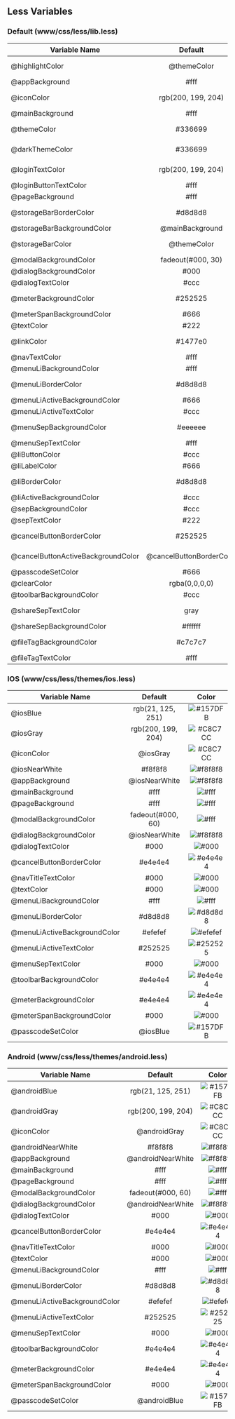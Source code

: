 ## Less Variables

### Default (**www/css/less/lib.less**)

| Variable Name                      | Default                  | Color                                                                       |
| ---------------------------------- |:------------------------:|:---------------------------------------------------------------------------:|
| @highlightColor                    | @themeColor              | ![#336699](https://placehold.it/30/336699/000000?text=+)                    |
| @appBackground                     | #fff                     | ![#fff](https://placehold.it/30/fff/000000?text=+)                          |
| @iconColor                         | rgb(200, 199, 204)       | ![#C8C7CC](https://placehold.it/30/C8C7CC/000000?text=+)                    |
| @mainBackground                    | #fff                     | ![#fff](https://placehold.it/30/fff/000000?text=+)                          |
| @themeColor                        | #336699                  | ![#336699](https://placehold.it/30/336699/000000?text=+)                    |
| @darkThemeColor                    | #336699                  | ![#336699](https://placehold.it/30/336699/000000?text=+)                    |
| @loginTextColor                    | rgb(200, 199, 204)       | ![#C8C7CC](https://placehold.it/30/C8C7CC/000000?text=+)                    |
| @loginButtonTextColor              | #fff                     | ![#fff](https://placehold.it/30/fff/000000?text=+)                          |
| @pageBackground                    | #fff                     | ![#fff](https://placehold.it/30/fff/000000?text=+)                          |
| @storageBarBorderColor             | #d8d8d8                  | ![#d8d8d8](https://placehold.it/30/d8d8d8/000000?text=+)                    |
| @storageBarBackgroundColor         | @mainBackground          | ![#fff](https://placehold.it/30/fff/000000?text=+)                          |
| @storageBarColor                   | @themeColor              | ![#336699](https://placehold.it/30/336699/000000?text=+)                    |
| @modalBackgroundColor              | fadeout(#000, 30)        | ![#fff](https://placehold.it/30/fff/000000?text=+)                          |
| @dialogBackgroundColor             | #000                     | ![#000](https://placehold.it/30/000/000000?text=+)                          |
| @dialogTextColor                   | #ccc                     | ![#ccc](https://placehold.it/30/ccc/000000?text=+)                          |
| @meterBackgroundColor              | #252525                  | ![#252525](https://placehold.it/30/252525/000000?text=+)                    |
| @meterSpanBackgroundColor          | #666                     | ![#666](https://placehold.it/30/666/000000?text=+)                          |
| @textColor                         | #222                     | ![#222](https://placehold.it/30/222/000000?text=+)                          |
| @linkColor                         | #1477e0                  | ![#1477e0](https://placehold.it/30/1477e0/000000?text=+)                    |
| @navTextColor                      | #fff                     | ![#fff](https://placehold.it/30/fff/000000?text=+)                          |
| @menuLiBackgroundColor             | #fff                     | ![#fff](https://placehold.it/30/fff/000000?text=+)                          |
| @menuLiBorderColor                 | #d8d8d8                  | ![#d8d8d8](https://placehold.it/30/d8d8d8/000000?text=+)                    |
| @menuLiActiveBackgroundColor       | #666                     | ![#666](https://placehold.it/30/666/000000?text=+)                          |
| @menuLiActiveTextColor             | #ccc                     | ![#ccc](https://placehold.it/30/ccc/000000?text=+)                          |
| @menuSepBackgroundColor            | #eeeeee                  | ![#eeeeee](https://placehold.it/30/eeeeee/000000?text=+)                    |
| @menuSepTextColor                  | #fff                     | ![#fff](https://placehold.it/30/fff/000000?text=+)                          |
| @liButtonColor                     | #ccc                     | ![#ccc](https://placehold.it/30/ccc/000000?text=+)                          |
| @liLabelColor                      | #666                     | ![#666](https://placehold.it/30/666/000000?text=+)                          |
| @liBorderColor                     | #d8d8d8                  | ![#d8d8d8](https://placehold.it/30/d8d8d8/000000?text=+)                    |
| @liActiveBackgroundColor           | #ccc                     | ![#ccc](https://placehold.it/30/ccc/000000?text=+)                          |
| @sepBackgroundColor                | #ccc                     | ![#ccc](https://placehold.it/30/ccc/000000?text=+)                          |
| @sepTextColor                      | #222                     | ![#222](https://placehold.it/30/222/000000?text=+)                          |
| @cancelButtonBorderColor           | #252525                  | ![#252525](https://placehold.it/30/252525/000000?text=+)                    |
| @cancelButtonActiveBackgroundColor | @cancelButtonBorderColor | ![#252525](https://placehold.it/30/252525/000000?text=+)                    |
| @passcodeSetColor                  | #666                     | ![#666](https://placehold.it/30/666/000000?text=+)                          |
| @clearColor                        | rgba(0,0,0,0)            | ![#fff](https://placehold.it/30/fff/000000?text=+)                          |
| @toolbarBackgroundColor            | #ccc                     | ![#ccc](https://placehold.it/30/ccc/000000?text=+)                          |
| @shareSepTextColor                 | gray                     | ![#d3d3d3](https://placehold.it/30/d3d3d3/000000?text=+)                    |
| @shareSepBackgroundColor           | #ffffff                  | ![#ffffff](https://placehold.it/30/ffffff/000000?text=+)                    |
| @fileTagBackgroundColor            | #c7c7c7                  | ![#c7c7c7](https://placehold.it/30/c7c7c7/000000?text=+)                    |
| @fileTagTextColor                  | #fff                     | ![#fff](https://placehold.it/30/fff/000000?text=+)                          |


### IOS (**www/css/less/themes/ios.less**)

| Variable Name                 | Default             | Color                                                                     |
| ----------------------------- |:-------------------:|:-------------------------------------------------------------------------:|
| @iosBlue                      | rgb(21, 125, 251)   |  ![#157DFB](https://placehold.it/30/157DFB/000000?text=+)                 |
| @iosGray                      | rgb(200, 199, 204)  |  ![#C8C7CC](https://placehold.it/30/C8C7CC/000000?text=+)                 |
| @iconColor                    | @iosGray            |  ![#C8C7CC](https://placehold.it/30/C8C7CC/000000?text=+)                 |
| @iosNearWhite                 | #f8f8f8             |  ![#f8f8f8](https://placehold.it/30/f8f8f8/000000?text=+)                 |
| @appBackground                | @iosNearWhite       |  ![#f8f8f8](https://placehold.it/30/f8f8f8/000000?text=+)                 |
| @mainBackground               | #fff                |  ![#fff](https://placehold.it/30/fff/000000?text=+)                       |
| @pageBackground               | #fff                |  ![#fff](https://placehold.it/30/fff/000000?text=+)                       |
| @modalBackgroundColor         | fadeout(#000, 60)   |  ![#fff](https://placehold.it/30/fff/000000?text=+)                       |
| @dialogBackgroundColor        | @iosNearWhite       |  ![#f8f8f8](https://placehold.it/30/f8f8f8/000000?text=+)                 |
| @dialogTextColor              | #000                |  ![#000](https://placehold.it/30/000/000000?text=+)                       |
| @cancelButtonBorderColor      | #e4e4e4             |  ![#e4e4e4](https://placehold.it/30/e4e4e4/000000?text=+)                 |
| @navTitleTextColor            | #000                |  ![#000](https://placehold.it/30/000/000000?text=+)                       |
| @textColor                    | #000                |  ![#000](https://placehold.it/30/000/000000?text=+)                       |
| @menuLiBackgroundColor        | #fff                |  ![#fff](https://placehold.it/30/fff/000000?text=+)                       |
| @menuLiBorderColor            | #d8d8d8             |  ![#d8d8d8](https://placehold.it/30/d8d8d8/000000?text=+)                 |
| @menuLiActiveBackgroundColor  | #efefef             |  ![#efefef](https://placehold.it/30/efefef/000000?text=+)                 |
| @menuLiActiveTextColor        | #252525             |  ![#252525](https://placehold.it/30/252525/000000?text=+)                 |
| @menuSepTextColor             | #000                |  ![#000](https://placehold.it/30/000/000000?text=+)                       |
| @toolbarBackgroundColor       | #e4e4e4             |  ![#e4e4e4](https://placehold.it/30/e4e4e4/000000?text=+)                 |
| @meterBackgroundColor         | #e4e4e4             |  ![#e4e4e4](https://placehold.it/30/e4e4e4/000000?text=+)                 |
| @meterSpanBackgroundColor     | #000                |  ![#000](https://placehold.it/30/000/000000?text=+)                       |
| @passcodeSetColor             | @iosBlue            |  ![#157DFB](https://placehold.it/30/157DFB/000000?text=+)                 |

### Android (**www/css/less/themes/android.less**)

| Variable Name                 | Default             | Color                                                                     |
| ----------------------------- |:-------------------:|:-------------------------------------------------------------------------:|
| @androidBlue                  | rgb(21, 125, 251)   |  ![#157DFB](https://placehold.it/30/157DFB/000000?text=+)                 |
| @androidGray                  | rgb(200, 199, 204)  |  ![#C8C7CC](https://placehold.it/30/C8C7CC/000000?text=+)                 |
| @iconColor                    | @androidGray        |  ![#C8C7CC](https://placehold.it/30/C8C7CC/000000?text=+)                 |
| @androidNearWhite             | #f8f8f8             |  ![#f8f8f8](https://placehold.it/30/f8f8f8/000000?text=+)                 |
| @appBackground                | @androidNearWhite   |  ![#f8f8f8](https://placehold.it/30/f8f8f8/000000?text=+)                 |
| @mainBackground               | #fff                |  ![#fff](https://placehold.it/30/fff/000000?text=+)                       |
| @pageBackground               | #fff                |  ![#fff](https://placehold.it/30/fff/000000?text=+)                       |
| @modalBackgroundColor         | fadeout(#000, 60)   |  ![#fff](https://placehold.it/30/fff/000000?text=+)                       |
| @dialogBackgroundColor        | @androidNearWhite   |  ![#f8f8f8](https://placehold.it/30/f8f8f8/000000?text=+)                 |
| @dialogTextColor              | #000                |  ![#000](https://placehold.it/30/000/000000?text=+)                       |
| @cancelButtonBorderColor      | #e4e4e4             |  ![#e4e4e4](https://placehold.it/30/e4e4e4/000000?text=+)                 |
| @navTitleTextColor            | #000                |  ![#000](https://placehold.it/30/000/000000?text=+)                       |
| @textColor                    | #000                |  ![#000](https://placehold.it/30/000/000000?text=+)                       |
| @menuLiBackgroundColor        | #fff                |  ![#fff](https://placehold.it/30/fff/000000?text=+)                       |
| @menuLiBorderColor            | #d8d8d8             |  ![#d8d8d8](https://placehold.it/30/d8d8d8/000000?text=+)                 |
| @menuLiActiveBackgroundColor  | #efefef             |  ![#efefef](https://placehold.it/30/efefef/000000?text=+)                 |
| @menuLiActiveTextColor        | #252525             |  ![#252525](https://placehold.it/30/252525/000000?text=+)                 |
| @menuSepTextColor             | #000                |  ![#000](https://placehold.it/30/000/000000?text=+)                       |
| @toolbarBackgroundColor       | #e4e4e4             |  ![#e4e4e4](https://placehold.it/30/e4e4e4/000000?text=+)                 |
| @meterBackgroundColor         | #e4e4e4             |  ![#e4e4e4](https://placehold.it/30/e4e4e4/000000?text=+)                 |
| @meterSpanBackgroundColor     | #000                |  ![#000](https://placehold.it/30/000/000000?text=+)                       |
| @passcodeSetColor             | @androidBlue        |  ![#157DFB](https://placehold.it/30/157DFB/000000?text=+)                 |
